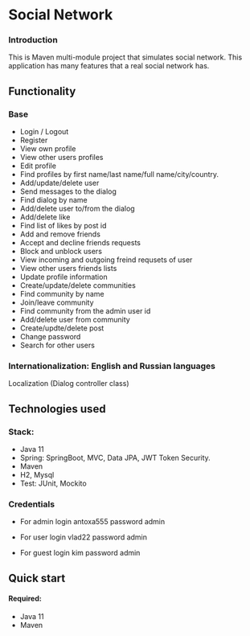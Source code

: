 # Social Network
### Introduction
This is Maven multi-module project that simulates social network. This application has many features that a real social network has.
 
## Functionality
### Base
* Login / Logout
* Register
* View own profile
* View other users profiles
* Edit profile
* Find profiles by first name/last name/full name/city/country.
* Add/update/delete user
* Send messages to the dialog
* Find dialog by name
* Add/delete user to/from the dialog
* Add/delete like
* Find list of likes by post id
* Add and remove friends
* Accept and decline friends requests
* Block and unblock users
* View incoming and outgoing freind requsets of user
* View other users friends lists
* Update profile information
* Create/update/delete communities
* Find community by name
* Join/leave community
* Find community from the admin user id
* Add/delete user from community
* Create/updte/delete post
* Change password
* Search for other users
### Internationalization: English and Russian languages
Localization (Dialog controller class)
## Technologies used
### Stack:
* Java 11
* Spring: SpringBoot, MVC, Data JPA, JWT Token Security.
* Maven
* H2, Mysql
* Test: JUnit, Mockito

### Credentials

* For admin
login antoxa555
password admin

* For user
login vlad22
password admin

* For guest
login kim
password admin

## Quick start
#### Required:
* Java 11
* Maven
